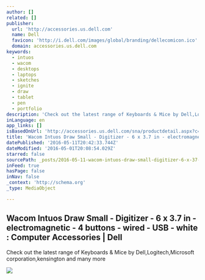 ```yaml
---
author: []
related: []
publisher:
  url: 'http://accessories.us.dell.com'
  name: Dell
  favicon: 'http://i.dell.com/images/global/branding/dellecomicon.ico'
  domain: accessories.us.dell.com
keywords:
  - intuos
  - wacom
  - desktops
  - laptops
  - sketches
  - ignite
  - draw
  - tablet
  - pen
  - portfolio
description: 'Check out the latest range of Keyboards & Mice by Dell,Logitech,Microsoft corporation,kensington and many more'
inLanguage: en
app_links: []
isBasedOnUrl: 'http://accessories.us.dell.com/sna/productdetail.aspx?c=us&l=en&s=&cs=04&sku=A8551328&ST=pla&dgc=ST&cid=298721&lid=5704670&acd=12309152537461010&ven1=A8551328:101952148149:901pdb6671:c&ven2=:#Overview'
title: 'Wacom Intuos Draw Small - Digitizer - 6 x 3.7 in - electromagnetic - 4 buttons - wired - USB - white : Computer Accessories | Dell'
datePublished: '2016-05-11T20:42:33.744Z'
dateModified: '2016-05-01T20:08:54.029Z'
starred: false
sourcePath: _posts/2016-05-11-wacom-intuos-draw-small-digitizer-6-x-37-in-electroma.md
inFeed: true
hasPage: false
inNav: false
_context: 'http://schema.org'
_type: MediaObject

---
```

<article style=""><h1>Wacom Intuos Draw Small - Digitizer - 6 x 3.7 in - electromagnetic - 4 buttons - wired - USB - white : Computer Accessories | Dell</h1><p>Check out the latest range of Keyboards &amp; Mice by Dell,Logitech,Microsoft corporation,kensington and many more</p><img src="http://snpi.dell.com/snp/images/products/mlrg/en-us~a8551328/A8551328.jpg" /></article>